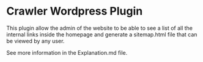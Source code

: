 # Crawler Wordpress Plugin

This plugin allow the admin of the website to be able to see a list of all the internal links inside the homepage and generate a sitemap.html file that can be viewed by any user.

See more information in the Explanation.md file.
